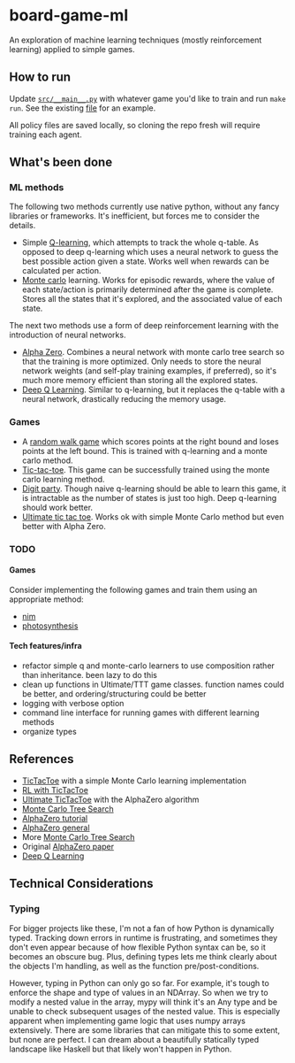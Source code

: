 # board-game-ml
An exploration of machine learning techniques (mostly reinforcement learning) applied to simple games.

## How to run
Update [`src/__main__.py`](src/__main__.py) with whatever game you'd like to train and run `make run`. See the existing [file](src/__main__.py) for an example.

All policy files are saved locally, so cloning the repo fresh will require training each agent.

## What's been done

### ML methods

The following two methods currently use native python, without any fancy libraries or frameworks. It's inefficient, but forces me to consider the details.

- Simple [Q-learning](src/learners/q.py), which attempts to track the whole q-table. As opposed to deep q-learning which uses a neural network to guess the best possible action given a state. Works well when rewards can be calculated per action.
- [Monte carlo](src/learners/monte_carlo.py) learning. Works for episodic rewards, where the value of each state/action is primarily determined after the game is complete. Stores all the states that it's explored, and the associated value of each state.

The next two methods use a form of deep reinforcement learning with the introduction of neural networks.

- [Alpha Zero](src/learners/alpha_zero/). Combines a neural network with monte carlo tree search so that the training is more optimized. Only needs to store the neural network weights (and self-play training examples, if preferred), so it's much more memory efficient than storing all the explored states.
- [Deep Q Learning](src/learners/deep_q.py). Similar to q-learning, but it replaces the q-table with a neural network, drastically reducing the memory usage.

### Games
- A [random walk game](src/games/random_walk/random_walk.py) which scores points at the right bound and loses points at the left bound. This is trained with q-learning and a monte carlo method.
- [Tic-tac-toe](src/games/tictactoe/tictactoe.py). This game can be successfully trained using the monte carlo learning method.
- [Digit party](src/games/digit_party/digit_party.py). Though naive q-learning should be able to learn this game, it is intractable as the number of states is just too high. Deep q-learning should work better.
- [Ultimate tic tac toe](src/games/ultimate_ttt/ultimate.py). Works ok with simple Monte Carlo method but even better with Alpha Zero.

### TODO

#### Games

Consider implementing the following games and train them using an appropriate method:
- [nim](https://en.wikipedia.org/wiki/Nim)
- [photosynthesis](https://boardgamegeek.com/boardgame/218603/photosynthesis)

#### Tech features/infra
- refactor simple q and monte-carlo learners to use composition rather than inheritance. been lazy to do this
- clean up functions in Ultimate/TTT game classes. function names could be better, and ordering/structuring could be better
- logging with verbose option
- command line interface for running games with different learning methods
- organize types

## References
- [TicTacToe](https://github.com/ShangtongZhang/reinforcement-learning-an-introduction/blob/master/chapter01/tic_tac_toe.py) with a simple Monte Carlo learning implementation
- [RL with TicTacToe](https://towardsdatascience.com/reinforcement-learning-implement-tictactoe-189582bea542)
- [Ultimate TicTacToe](https://github.com/Arnav235/ultimate_tic-tac-toe_alphazero) with the AlphaZero algorithm
- [Monte Carlo Tree Search](https://blog.theofekfoundation.org/artificial-intelligence/2016/06/27/what-is-the-monte-carlo-tree-search/)
- [AlphaZero tutorial](https://web.stanford.edu/~surag/posts/alphazero.html)
- [AlphaZero general](https://github.com/kevaday/alphazero-general/blob/main/README.md)
- More [Monte Carlo Tree Search](https://web.archive.org/web/20180629082128/http://mcts.ai/index.html)
- Original [AlphaZero paper](https://www.nature.com/articles/nature24270.epdf?author_access_token=VJXbVjaSHxFoctQQ4p2k4tRgN0jAjWel9jnR3ZoTv0PVW4gB86EEpGqTRDtpIz-2rmo8-KG06gqVobU5NSCFeHILHcVFUeMsbvwS-lxjqQGg98faovwjxeTUgZAUMnRQ)
- [Deep Q Learning](https://towardsdatascience.com/how-to-teach-an-ai-to-play-games-deep-reinforcement-learning-28f9b920440a)

## Technical Considerations

### Typing

For bigger projects like these, I'm not a fan of how Python is dynamically typed. Tracking down errors in runtime is frustrating, and sometimes they don't even appear because of how flexible Python syntax can be, so it becomes an obscure bug. Plus, defining types lets me think clearly about the objects I'm handling, as well as the function pre/post-conditions.

However, typing in Python can only go so far. For example, it's tough to enforce the shape and type of values in an NDArray. So when we try to modify a nested value in the array, mypy will think it's an Any type and be unable to check subsequent usages of the nested value. This is especially apparent when implementing game logic that uses numpy arrays extensively. There are some libraries that can mitigate this to some extent, but none are perfect. I can dream about a beautifully statically typed landscape like Haskell but that likely won't happen in Python.
